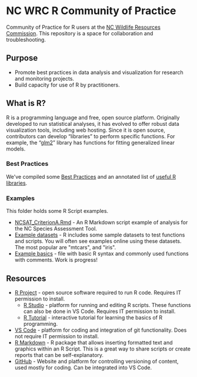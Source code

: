 # NC WRC R Community of Practice
Community of Practice for R users at the [NC Wildlife Resources Commission](https://ncwildlife.gov). This repository is a space for collaboration and troubleshooting.

## Purpose

- Promote best practices in data analysis and visualization for research and monitoring projects.
- Build capacity for use of R by practitioners.

## What is R?
R is a programming language and free, open source platform. Originally developed to run statistical analyses, it has evolved to offer robust data visualization tools, including web hosting. Since it is open source, contributors can develop “libraries” to perform specific functions. For example, the “[glm2](https://cran.r-project.org/web/packages/glm2/glm2.pdf)” library has functions for fitting generalized linear models.

### Best Practices
We've compiled some [Best Practices](best_practices.Rmd) and an annotated list of [useful R libraries](useful_r_libraries.md).

### Examples
This folder holds some R Script examples.

* [NCSAT_CriterionA.Rmd](examples/NCSAT_CriterionA.Rmd) - An R Markdown script example of analysis for the NC Species Assessment Tool.
* [Example datasets](examples/example_datasets.R) - R includes some sample datasets to test functions and scripts. You will often see examples online using these datasets. The most popular are "mtcars", and "iris".
* [Example basics](examples/example_basics.R) - file with basic R syntax and commonly used functions with comments. Work is progress!

## Resources
* [R Project](https://www.r-project.org/) - open source software required to run R code. Requires IT permission to install.
    * [R Studio](https://posit.co/download/rstudio-desktop/) - platform for running and editing R scripts. These functions can also be done in VS Code. Requires IT permission to install.
    * [R Tutorial](https://www.w3schools.com/r/) - interactive tutorial for learning the basics of R programming.
* [VS Code](https://apps.microsoft.com/detail/XP9KHM4BK9FZ7Q?hl=en-US&gl=US&ocid=pdpshare) - platform for coding and integration of git functionality. Does not require IT permission to install.
* [R Markdown](https://rmarkdown.rstudio.com/) - R package that allows inserting formatted text and graphics within an R Script. This is a great way to share scripts or create reports that can be self-explanatory.
* [GitHub](https://github.com) - Website and platform for controlling versioning of content, used mostly for coding. Can be integrated into VS Code.
